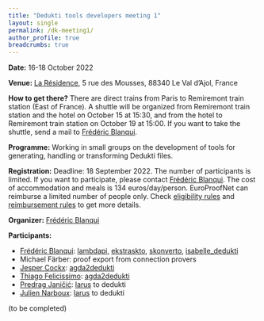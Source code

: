 ```yaml
---
title: "Dedukti tools developers meeting 1"
layout: single
permalink: /dk-meeting1/
author_profile: true
breadcrumbs: true
---
```


**Date:** 16-18 October 2022

**Venue:** [La Résidence](https://la-residence.com/), 5 rue des Mousses, 88340 Le Val d’Ajol, France

**How to get there?** There are direct trains from Paris to Remiremont train station (East of France). A shuttle will be organized from Remiremont train station and the hotel on October 15 at 15:30, and from the hotel to Remiremont train station on October 19 at 15:00. If you want to take the shuttle, send a mail to [Frédéric Blanqui](https://blanqui.gitlabpages.inria.fr/).

**Programme:** Working in small groups on the development of tools for generating, handling or transforming Dedukti files.

**Registration:** Deadline: 18 September 2022. The number of participants is limited. If you want to participate, please contact [Frédéric Blanqui](https://blanqui.gitlabpages.inria.fr/). The cost of accommodation and meals is 134 euros/day/person. EuroProofNet can reimburse a limited number of people only. Check [eligibility rules](https://europroofnet.github.io/eligibility/) and [reimbursement rules](https://europroofnet.github.io/reimbursement-rules/) to get more details.

**Organizer:** [Frédéric Blanqui](https://blanqui.gitlabpages.inria.fr/)

**Participants:**

- [Frédéric Blanqui](https://blanqui.gitlabpages.inria.fr/): [lambdapi](https://github.com/Deducteam/lambdapi), [ekstraskto](https://github.com/Deducteam/ekstrakto), [skonverto](https://github.com/Deducteam/skonverto), [isabelle_dedukti](https://github.com/Deducteam/isabelle_dedukti)
- Michael Färber: proof export from connection provers
- [Jesper Cockx](https://jesper.sikanda.be/): [agda2dedukti](https://github.com/Deducteam/Agda2Dedukti)
- [Thiago Felicissimo](http://www.lsv.fr/~felicissimo/): [agda2dedukti](https://github.com/Deducteam/Agda2Dedukti)
- [Predrag Janičić](http://poincare.matf.bg.ac.rs/~janicic/): [larus](https://github.com/janicicpredrag/Larus) to dedukti
- [Julien Narboux](https://dpt-info.di.unistra.fr/~narboux/): [larus](https://github.com/janicicpredrag/Larus) to dedukti
<!-- Théo Winterhalter: dedukti, lambdapi
- Claude Stolze: B set theory in dedukti-->
<!--- Amélie Ledein: K to dedukti-->

(to be completed)

